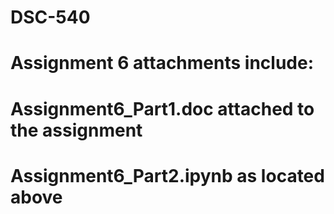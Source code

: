 # DSC-540

# Assignment 6 attachments include:

# Assignment6_Part1.doc attached to the assignment
# Assignment6_Part2.ipynb as located above 
